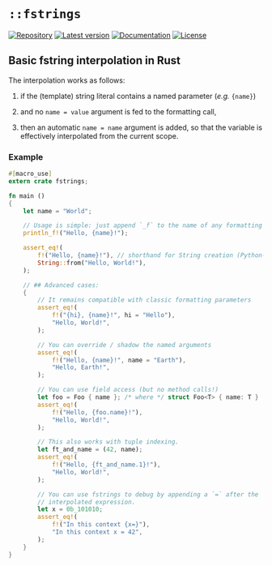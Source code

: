 # `::fstrings`

[![Repository](https://img.shields.io/badge/repository-GitHub-brightgreen.svg)](https://github.com/danielhenrymantilla/fstrings-rs)
[![Latest version](https://img.shields.io/crates/v/fstrings.svg)](https://crates.io/crates/fstrings)
[![Documentation](https://docs.rs/fstrings/badge.svg)](https://docs.rs/fstrings)
[![License](https://img.shields.io/crates/l/fstrings.svg)](https://github.com/danielhenrymantilla/fstrings-rs/blob/master/LICENSE)

## Basic fstring interpolation in Rust

The interpolation works as follows:

 1. if the (template) string literal contains a named parameter
    (_e.g._ `{name}`)

 1. and no `name = value` argument is fed to the formatting call,

 1. then an automatic `name = name` argument is added, so that the variable is
    effectively interpolated from the current scope.

### Example

```rust
#[macro_use]
extern crate fstrings;

fn main ()
{
    let name = "World";

    // Usage is simple: just append `_f` to the name of any formatting macro
    println_f!("Hello, {name}!");

    assert_eq!(
        f!("Hello, {name}!"), // shorthand for String creation (Python-like)
        String::from("Hello, World!"),
    );

    // ## Advanced cases:
    {
        // It remains compatible with classic formatting parameters
        assert_eq!(
            f!("{hi}, {name}!", hi = "Hello"),
            "Hello, World!",
        );

        // You can override / shadow the named arguments
        assert_eq!(
            f!("Hello, {name}!", name = "Earth"),
            "Hello, Earth!",
        );

        // You can use field access (but no method calls!)
        let foo = Foo { name }; /* where */ struct Foo<T> { name: T }
        assert_eq!(
            f!("Hello, {foo.name}!"),
            "Hello, World!",
        );

        // This also works with tuple indexing.
        let ft_and_name = (42, name);
        assert_eq!(
            f!("Hello, {ft_and_name.1}!"),
            "Hello, World!",
        );

        // You can use fstrings to debug by appending a `=` after the
        // interpolated expression.
        let x = 0b_101010;
        assert_eq!(
            f!("In this context {x=}"),
            "In this context x = 42",
        );
    }
}
```
